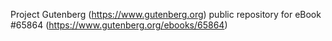 Project Gutenberg (https://www.gutenberg.org) public repository for eBook #65864 (https://www.gutenberg.org/ebooks/65864)

